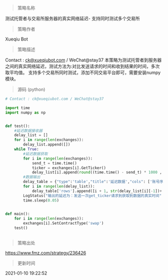 
> 策略名称

测试托管者与交易所服务器的真实网络延迟- 支持同时测试多个交易所

> 策略作者

Xueqiu Bot

> 策略描述

Contact : ck@xueqiubot.com / WeChat@stay37
本策略为测试托管者到服务器之间的真实网络延迟，测试方法为:对比发送请求的时间和收到结果的时间，多次取平均值。 
支持多个交易所同时测试，添加不同交易平台即可，需要安装numpy模块。



> 源码 (python)

``` python
# Contact : ck@xueqiubot.com / WeChat@stay37

import time
import numpy as np


def test():
    #延迟数据接收器
    delay_list = []
    for i in range(len(exchanges)):
        delay_list.append([])
    while True:
        #延迟数据获取
        for i in range(len(exchanges)):
            send_t = time.time()
            ticker = exchanges[i].GetTicker()
            delay_list[i].append(round((time.time() - send_t) * 1000 , 2))
        #数据输出 
        delay_table = {"type":'table',"title":'延迟数据',"cols": ['账号序号','最近一次延迟','平均延迟','已测试次数'],"rows":[]}
        for i in range(len(delay_list)):
            delay_table['rows'].append([i + 1, str(delay_list[i][-1])+' ms', str(round(np.mean(delay_list[i]) , 2)) + ' ms', len(delay_list[i])])
        LogStatus("输出的延迟为：发送一次get_ticker请求到获取到数据的真实时间" + "\n" + "`" + json.dumps(delay_table) + "`")
        time.sleep(0.05)

                
def main():
    for i in range(len(exchanges)):
        exchanges[i].SetContractType('swap')
    test()
                

```

> 策略出处

https://www.fmz.com/strategy/236426

> 更新时间

2021-01-10 19:22:52
